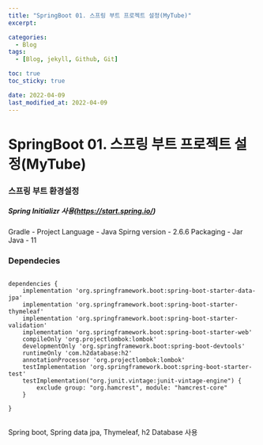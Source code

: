 ```yaml
---
title: "SpringBoot 01. 스프링 부트 프로젝트 설정(MyTube)"
excerpt:

categories:
  - Blog
tags:
  - [Blog, jekyll, Github, Git]

toc: true
toc_sticky: true

date: 2022-04-09
last_modified_at: 2022-04-09
---
```


# SpringBoot 01. 스프링 부트 프로젝트 설정(MyTube)

### 스프링 부트 환경설정

##### Spring Initializr 사용(https://start.spring.io/)

Gradle - Project
Language - Java
Spirng version - 2.6.6
Packaging - Jar
Java - 11

### Dependecies

<pre>
<code>
dependencies {
    implementation 'org.springframework.boot:spring-boot-starter-data-jpa'
    implementation 'org.springframework.boot:spring-boot-starter-thymeleaf'
    implementation 'org.springframework.boot:spring-boot-starter-validation'
    implementation 'org.springframework.boot:spring-boot-starter-web'
    compileOnly 'org.projectlombok:lombok'
    developmentOnly 'org.springframework.boot:spring-boot-devtools'
    runtimeOnly 'com.h2database:h2'
    annotationProcessor 'org.projectlombok:lombok'
    testImplementation 'org.springframework.boot:spring-boot-starter-test'
    testImplementation("org.junit.vintage:junit-vintage-engine") {
        exclude group: "org.hamcrest", module: "hamcrest-core"
    }

}
</code>
</pre>

Spring boot, Spring data jpa, Thymeleaf, h2 Database 사용
